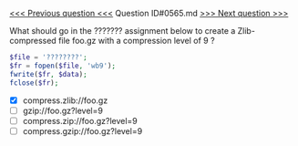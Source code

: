 [<<< Previous question <<<](0564.md)  Question ID#0565.md  [>>> Next question >>>](0566.md) 

What should go in the ??????? assignment below to create a Zlib-compressed file foo.gz with a compression level of 9 ?

```php
$file = '????????';
$fr = fopen($file, 'wb9');
fwrite($fr, $data);
fclose($fr);
```

- [x] compress.zlib://foo.gz
- [ ] gzip://foo.gz?level=9
- [ ] compress.zip://foo.gz?level=9
- [ ] compress.gzip://foo.gz?level=9
